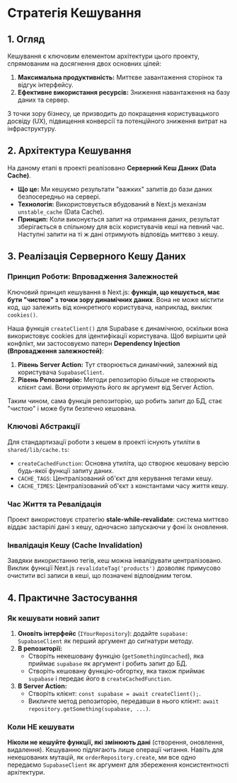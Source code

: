 # Стратегія Кешування

## 1. Огляд

Кешування є ключовим елементом архітектури цього проекту, спрямованим на досягнення двох основних цілей:
1.  **Максимальна продуктивність:** Миттєве завантаження сторінок та відгук інтерфейсу.
2.  **Ефективне використання ресурсів:** Зниження навантаження на базу даних та сервер.

З точки зору бізнесу, це призводить до покращення користувацького досвіду (UX), підвищення конверсії та потенційного зниження витрат на інфраструктуру.

## 2. Архітектура Кешування

На даному етапі в проекті реалізовано **Серверний Кеш Даних (Data Cache)**.

-   **Що це:** Ми кешуємо результати "важких" запитів до бази даних безпосередньо на сервері.
-   **Технологія:** Використовується вбудований в Next.js механізм `unstable_cache` (Data Cache).
-   **Принцип:** Коли виконується запит на отримання даних, результат зберігається в спільному для всіх користувачів кеші на певний час. Наступні запити на ті ж дані отримують відповідь миттєво з кешу.

## 3. Реалізація Серверного Кешу Даних

### Принцип Роботи: Впровадження Залежностей

Ключовий принцип кешування в Next.js: **функція, що кешується, має бути "чистою" з точки зору динамічних даних**. Вона не може містити код, що залежить від конкретного користувача, наприклад, виклик `cookies()`.

Наша функція `createClient()` для Supabase є динамічною, оскільки вона використовує cookies для ідентифікації користувача. Щоб вирішити цей конфлікт, ми застосовуємо патерн **Dependency Injection (Впровадження залежностей)**:

1.  **Рівень Server Action:** Тут створюється динамічний, залежний від користувача `SupabaseClient`.
2.  **Рівень Репозиторію:** Методи репозиторію більше не створюють клієнт самі. Вони отримують його як аргумент від Server Action.

Таким чином, сама функція репозиторію, що робить запит до БД, стає "чистою" і може бути безпечно кешована.

### Ключові Абстракції

Для стандартизації роботи з кешем в проекті існують утиліти в `shared/lib/cache.ts`:

-   `createCachedFunction`: Основна утиліта, що створює кешовану версію будь-якої функції запиту даних.
-   `CACHE_TAGS`: Централізований об'єкт для керування тегами кешу.
-   `CACHE_TIMES`: Централізований об'єкт з константами часу життя кешу.

### Час Життя та Ревалідація

Проект використовує стратегію **stale-while-revalidate**: система миттєво віддає застарілі дані з кешу, одночасно запускаючи у фоні їх оновлення.

### Інвалідація Кешу (Cache Invalidation)

Завдяки використанню тегів, кеш можна інвалідувати централізовано. Виклик функції Next.js `revalidateTag('products')` дозволяє примусово очистити всі записи в кеші, що позначені відповідним тегом.

## 4. Практичне Застосування

### Як кешувати новий запит

1.  **Оновіть інтерфейс** (`IYourRepository`): додайте `supabase: SupabaseClient` як перший аргумент до сигнатури методу.
2.  **В репозиторії:**
    -   Створіть некешовану функцію (`getSomethingUncached`), яка приймає `supabase` як аргумент і робить запит до БД.
    -   Створіть кешовану функцію-обгортку, яка також приймає `supabase` і передає його в `createCachedFunction`.
3.  **В Server Action:**
    -   Створіть клієнт: `const supabase = await createClient();`.
    -   Викличте метод репозиторію, передавши в нього клієнт: `await repository.getSomething(supabase, ...)`. 

### Коли НЕ кешувати

**Ніколи не кешуйте функції, які змінюють дані** (створення, оновлення, видалення). Кешуванню підлягають лише операції читання. Навіть для некешованих мутацій, як `orderRepository.create`, ми все одно передаємо `SupabaseClient` як аргумент для збереження консистентності архітектури.
